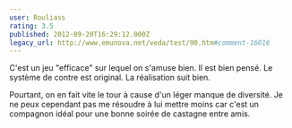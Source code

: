 ```yaml
---
user: Rouliass
rating: 3.5
published: 2012-09-20T16:29:12.000Z
legacy_url: http://www.emunova.net/veda/test/90.htm#comment-16016
---
```

C'est un jeu "efficace" sur lequel on s'amuse bien. Il est bien pensé. Le système de contre est original. La réalisation suit bien.

Pourtant, on en fait vite le tour à cause d'un léger manque de diversité. Je ne peux cependant pas me résoudre à lui mettre moins car c'est un compagnon idéal pour une bonne soirée de castagne entre amis.
